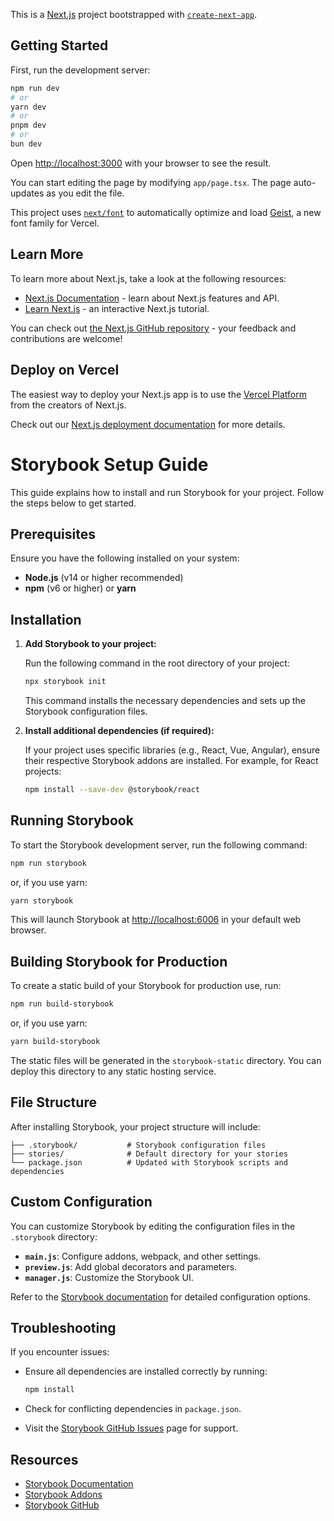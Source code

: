 This is a [Next.js](https://nextjs.org) project bootstrapped with [`create-next-app`](https://nextjs.org/docs/app/api-reference/cli/create-next-app).

## Getting Started

First, run the development server:

```bash
npm run dev
# or
yarn dev
# or
pnpm dev
# or
bun dev
```

Open [http://localhost:3000](http://localhost:3000) with your browser to see the result.

You can start editing the page by modifying `app/page.tsx`. The page auto-updates as you edit the file.

This project uses [`next/font`](https://nextjs.org/docs/app/building-your-application/optimizing/fonts) to automatically optimize and load [Geist](https://vercel.com/font), a new font family for Vercel.

## Learn More

To learn more about Next.js, take a look at the following resources:

- [Next.js Documentation](https://nextjs.org/docs) - learn about Next.js features and API.
- [Learn Next.js](https://nextjs.org/learn) - an interactive Next.js tutorial.

You can check out [the Next.js GitHub repository](https://github.com/vercel/next.js) - your feedback and contributions are welcome!

## Deploy on Vercel

The easiest way to deploy your Next.js app is to use the [Vercel Platform](https://vercel.com/new?utm_medium=default-template&filter=next.js&utm_source=create-next-app&utm_campaign=create-next-app-readme) from the creators of Next.js.

Check out our [Next.js deployment documentation](https://nextjs.org/docs/app/building-your-application/deploying) for more details.

# Storybook Setup Guide

This guide explains how to install and run Storybook for your project. Follow the steps below to get started.

## Prerequisites

Ensure you have the following installed on your system:

- **Node.js** (v14 or higher recommended)
- **npm** (v6 or higher) or **yarn**

## Installation

1. **Add Storybook to your project:**

   Run the following command in the root directory of your project:

   ```bash
   npx storybook init
   ```

   This command installs the necessary dependencies and sets up the Storybook configuration files.

2. **Install additional dependencies (if required):**

   If your project uses specific libraries (e.g., React, Vue, Angular), ensure their respective Storybook addons are installed. For example, for React projects:

   ```bash
   npm install --save-dev @storybook/react
   ```

## Running Storybook

To start the Storybook development server, run the following command:

```bash
npm run storybook
```

or, if you use yarn:

```bash
yarn storybook
```

This will launch Storybook at [http://localhost:6006](http://localhost:6006) in your default web browser.

## Building Storybook for Production

To create a static build of your Storybook for production use, run:

```bash
npm run build-storybook
```

or, if you use yarn:

```bash
yarn build-storybook
```

The static files will be generated in the `storybook-static` directory. You can deploy this directory to any static hosting service.

## File Structure

After installing Storybook, your project structure will include:

```
├── .storybook/           # Storybook configuration files
├── stories/              # Default directory for your stories
└── package.json          # Updated with Storybook scripts and dependencies
```

## Custom Configuration

You can customize Storybook by editing the configuration files in the `.storybook` directory:

- **`main.js`**: Configure addons, webpack, and other settings.
- **`preview.js`**: Add global decorators and parameters.
- **`manager.js`**: Customize the Storybook UI.

Refer to the [Storybook documentation](https://storybook.js.org/docs) for detailed configuration options.

## Troubleshooting

If you encounter issues:

- Ensure all dependencies are installed correctly by running:

  ```bash
  npm install
  ```

- Check for conflicting dependencies in `package.json`.
- Visit the [Storybook GitHub Issues](https://github.com/storybookjs/storybook/issues) page for support.

## Resources

- [Storybook Documentation](https://storybook.js.org/docs)
- [Storybook Addons](https://storybook.js.org/addons)
- [Storybook GitHub](https://github.com/storybookjs/storybook)
